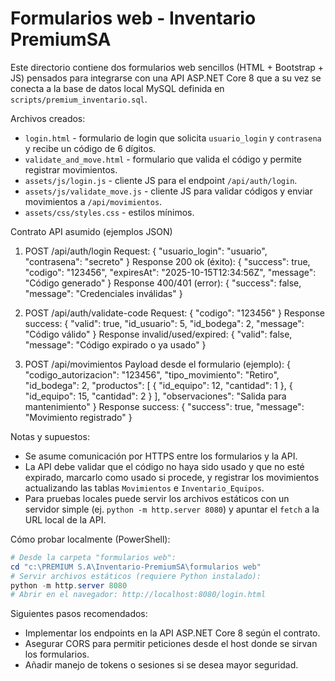 # Formularios web - Inventario PremiumSA

Este directorio contiene dos formularios web sencillos (HTML + Bootstrap + JS) pensados para integrarse con una API ASP.NET Core 8 que a su vez se conecta a la base de datos local MySQL definida en `scripts/premium_inventario.sql`.

Archivos creados:
- `login.html` - formulario de login que solicita `usuario_login` y `contrasena` y recibe un código de 6 dígitos.
- `validate_and_move.html` - formulario que valida el código y permite registrar movimientos.
- `assets/js/login.js` - cliente JS para el endpoint `/api/auth/login`.
- `assets/js/validate_move.js` - cliente JS para validar códigos y enviar movimientos a `/api/movimientos`.
- `assets/css/styles.css` - estilos mínimos.

Contrato API asumido (ejemplos JSON)

1) POST /api/auth/login
Request:
{
  "usuario_login": "usuario",
  "contrasena": "secreto"
}
Response 200 ok (éxito):
{
  "success": true,
  "codigo": "123456",
  "expiresAt": "2025-10-15T12:34:56Z",
  "message": "Código generado"
}
Response 400/401 (error):
{
  "success": false,
  "message": "Credenciales inválidas"
}

2) POST /api/auth/validate-code
Request:
{
  "codigo": "123456"
}
Response success:
{
  "valid": true,
  "id_usuario": 5,
  "id_bodega": 2,
  "message": "Código válido"
}
Response invalid/used/expired:
{
  "valid": false,
  "message": "Código expirado o ya usado"
}

3) POST /api/movimientos
Payload desde el formulario (ejemplo):
{
  "codigo_autorizacion": "123456",
  "tipo_movimiento": "Retiro",
  "id_bodega": 2,
  "productos": [ { "id_equipo": 12, "cantidad": 1 }, { "id_equipo": 15, "cantidad": 2 } ],
  "observaciones": "Salida para mantenimiento"
}
Response success:
{ "success": true, "message": "Movimiento registrado" }

Notas y supuestos:
- Se asume comunicación por HTTPS entre los formularios y la API.
- La API debe validar que el código no haya sido usado y que no esté expirado, marcarlo como usado si procede, y registrar los movimientos actualizando las tablas `Movimientos` e `Inventario_Equipos`.
- Para pruebas locales puede servir los archivos estáticos con un servidor simple (ej. `python -m http.server 8080`) y apuntar el `fetch` a la URL local de la API.

Cómo probar localmente (PowerShell):

```powershell
# Desde la carpeta "formularios web":
cd "c:\PREMIUM S.A\Inventario-PremiumSA\formularios web"
# Servir archivos estáticos (requiere Python instalado):
python -m http.server 8080
# Abrir en el navegador: http://localhost:8080/login.html
```

Siguientes pasos recomendados:
- Implementar los endpoints en la API ASP.NET Core 8 según el contrato.
- Asegurar CORS para permitir peticiones desde el host donde se sirvan los formularios.
- Añadir manejo de tokens o sesiones si se desea mayor seguridad.
